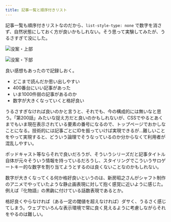 ```yaml
---
title: 記事一覧と順序付きリスト
---
```


記事一覧も順序付きリストなのだから、`list-style-type: none` で数字を消さず、自然状態にしておく方が良いかもしれない。そう思って実験してみたが、うるさすぎて没にした。

![](https://i.imgur.com/UTvsrOdh.png "没案・上部")

![](https://i.imgur.com/cL8XoQ6h.png "没案・下部")

良い感想もあったので記録しおく。

- どこまで読んだか思い出しやすい
- 400番台にいい記事があった
- いま1000件弱の記事があるのか
- 数字が大きくなっていくと格好良い

うるさすぎなければ良いのかと言うと、それでも、今の構成的には無いなと思う。「第200話」みたいな捉え方だと良いのかもしれないが、CSSでやるとあくまでもいま現在表示されている要素の番号になるので、トップページでおかしなことになる。技術的には記事ごとにIDを振っていけば実現できるが…難しいことをやって実現すると、どういう論理でそうなっているのか分からなくて利用者が混乱しやすい。

ポッドキャスト等ならそれで良いだろうが、そういうシリーズだと記事タイトル自体が元々そういう情報を持っているだろうし、スタイリングでこういうサロゲートキー的な数字を割り当てようとするのは良くないことなのかもしれない。

数字が大きくなってくる何か格好良いというのは、新房昭之さんがシャフト制作のアニメでやっていたような静止画表現に対して抱く感覚に近いように感じた。例えば『化物語』の黒齣に付けている話数表現であるとか。

格好良くやらなければ（ある一定の閾値を超えなければ）ダサく、うるさく感じてしまう。ウェブでいろんな表示環境で常に良く見えるように考慮しながらそれをやるのは難しい。

